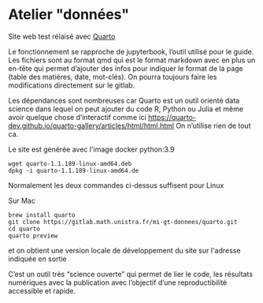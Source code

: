 # Atelier "données"

Site web test rélaisé avec [Quarto](https://quarto.org/)

Le fonctionnement se rapproche de jupyterbook, l’outil utilisé pour le guide.
Les fichiers sont au format qmd qui est le format markdown avec en plus un en-tête qui permet d’ajouter des
infos pour indiquer le format de la page (table des matières, date, mot-clés). On pourra toujours faire les modifications
directement sur le gitlab.

Les dépendances sont nombreuses car Quarto est un outil orienté data science dans lequel
on peut ajouter du code R, Python ou Julia et même avoir quelque chose d’interactif 
comme ici https://quarto-dev.github.io/quarto-gallery/articles/html/html.html
On n’utilise rien de tout ca.

Le site est générée avec l'image docker python:3.9 

~~~
wget quarto-1.1.189-linux-amd64.deb
dpkg -i quarto-1.1.189-linux-amd64.de
~~~ 

Normalement les deux commandes ci-dessus suffisent pour Linux

Sur Mac

~~~
brew install quarto
git clone https://gitlab.math.unistra.fr/mi-gt-donnees/quarto.git
cd quarto
quarto preview
~~~

et on obtient une version locale de développement du site sur l'adresse indiquée en sortie

C’est un outil très “science ouverte” qui permet de lier le code, les résultats numériques avec la publication avec l’objectif d’une reproductibilité accessible et rapide.
